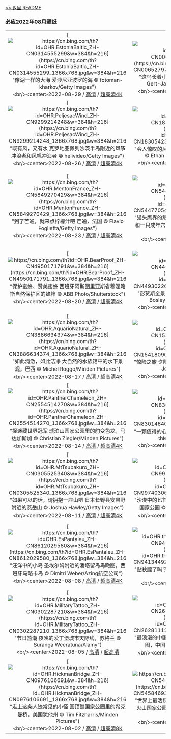 [<< 返回 README](../../README.md)
### 必应2022年08月壁纸
||||
|:---:|:---:|:---:|
|[![https://cn.bing.com/th?id=OHR.EstoniaBaltic_ZH-CN0314555299&w=384&h=216](https://cn.bing.com/th?id=OHR.EstoniaBaltic_ZH-CN0314555299_1366x768.jpg&w=384&h=216 "像湖一样的大海&#10;爱沙尼亚波罗的海&#10;© fotoman-kharkov/Getty Images")](https://cn.bing.com/search?q=%e6%b3%a2%e7%bd%97%e7%9a%84%e6%b5%b7&form=hpcapt&mkt=zh-cn&filters=HpDate:"20220828_1600")<br/><center>2022-08-29 / [高清](https://cn.bing.com/th?id=OHR.EstoniaBaltic_ZH-CN0314555299_1920x1200.jpg&w=1920&h=1200) / [超高清4K](https://cn.bing.com/th?id=OHR.EstoniaBaltic_ZH-CN0314555299_UHD.jpg&w=3840&h=2160)<center/>|[![https://cn.bing.com/th?id=OHR.BeardedTit_ZH-CN0065279700&w=384&h=216](https://cn.bing.com/th?id=OHR.BeardedTit_ZH-CN0065279700_1366x768.jpg&w=384&h=216 "这鸟长着小胡子&#10;荷兰弗莱福兰湿地的文须雀&#10;© Gert-Jan IJzerman/Minden Pictures")](https://cn.bing.com/search?q=%e5%bc%97%e8%8e%b1%e7%a6%8f%e5%85%b0%e7%9c%81&form=hpcapt&mkt=zh-cn&filters=HpDate:"20220827_1600")<br/><center>2022-08-28 / [高清](https://cn.bing.com/th?id=OHR.BeardedTit_ZH-CN0065279700_1920x1200.jpg&w=1920&h=1200) / [超高清8K](https://cn.bing.com/th?id=OHR.BeardedTit_ZH-CN0065279700_UHD.jpg)<center/>|[![https://cn.bing.com/th?id=OHR.MSHV_ZH-CN9630204701&w=384&h=216](https://cn.bing.com/th?id=OHR.MSHV_ZH-CN9630204701_1366x768.jpg&w=384&h=216 "40年的休养生息&#10;圣海伦斯山国家火山纪念区的边界小径，美国华盛顿州&#10;© Don Geyer/Alamy")](https://cn.bing.com/search?q=%e5%9c%a3%e6%b5%b7%e4%bc%a6%e6%96%af%e5%b1%b1%e5%9b%bd%e5%ae%b6%e7%81%ab%e5%b1%b1%e7%ba%aa%e5%bf%b5%e5%8c%ba&form=hpcapt&mkt=zh-cn&filters=HpDate:"20220826_1600")<br/><center>2022-08-27 / [高清](https://cn.bing.com/th?id=OHR.MSHV_ZH-CN9630204701_1920x1200.jpg&w=1920&h=1200) / [超高清4K](https://cn.bing.com/th?id=OHR.MSHV_ZH-CN9630204701_UHD.jpg&w=3840&h=2160)<center/>|
|[![https://cn.bing.com/th?id=OHR.PeljesacWind_ZH-CN9299214248&w=384&h=216](https://cn.bing.com/th?id=OHR.PeljesacWind_ZH-CN9299214248_1366x768.jpg&w=384&h=216 "既有风，又有水&#10;克罗地亚佩列沙茨半岛附近的风筝冲浪者和风帆冲浪者&#10;© helivideo/Getty Images")](https://cn.bing.com/search?q=%e4%bd%a9%e5%88%97%e6%b2%99%e8%8c%a8%e5%8d%8a%e5%b2%9b&form=hpcapt&mkt=zh-cn&filters=HpDate:"20220825_1600")<br/><center>2022-08-26 / [高清](https://cn.bing.com/th?id=OHR.PeljesacWind_ZH-CN9299214248_1920x1200.jpg&w=1920&h=1200) / [超高清4K](https://cn.bing.com/th?id=OHR.PeljesacWind_ZH-CN9299214248_UHD.jpg&w=3840&h=2160)<center/>|[![https://cn.bing.com/th?id=OHR.CascadesNP_ZH-CN1830542356&w=384&h=216](https://cn.bing.com/th?id=OHR.CascadesNP_ZH-CN1830542356_1366x768.jpg&w=384&h=216 "令人惊叹的后花园&#10;华盛顿州北瀑布国家公园，美国&#10;© Ethan Welty/Tandem Stills + Motion")](https://cn.bing.com/search?q=%e5%8c%97%e7%80%91%e5%b8%83%e5%9b%bd%e5%ae%b6%e5%85%ac%e5%9b%ad&form=hpcapt&mkt=zh-cn&filters=HpDate:"20220824_1600")<br/><center>2022-08-25 / [高清](https://cn.bing.com/th?id=OHR.CascadesNP_ZH-CN1830542356_1920x1200.jpg&w=1920&h=1200) / [超高清4K](https://cn.bing.com/th?id=OHR.CascadesNP_ZH-CN1830542356_UHD.jpg&w=3840&h=2160)<center/>|[![https://cn.bing.com/th?id=OHR.MarinaDaGloria_ZH-CN6894795645&w=384&h=216](https://cn.bing.com/th?id=OHR.MarinaDaGloria_ZH-CN6894795645_1366x768.jpg&w=384&h=216 "里约热内卢的象征&#10;格洛里亚附近的码头和糖面包山，巴西里约热内卢&#10;© f11photo/Getty Images")](https://cn.bing.com/search?q=%e5%b7%b4%e8%a5%bf%e9%9d%a2%e5%8c%85%e5%b1%b1&form=hpcapt&mkt=zh-cn&filters=HpDate:"20220823_1600")<br/><center>2022-08-24 / [高清](https://cn.bing.com/th?id=OHR.MarinaDaGloria_ZH-CN6894795645_1920x1200.jpg&w=1920&h=1200) / [超高清4K](https://cn.bing.com/th?id=OHR.MarinaDaGloria_ZH-CN6894795645_UHD.jpg&w=3840&h=2160)<center/>|
|[![https://cn.bing.com/th?id=OHR.MentonFrance_ZH-CN5849270429&w=384&h=216](https://cn.bing.com/th?id=OHR.MentonFrance_ZH-CN5849270429_1366x768.jpg&w=384&h=216 "到了芒通，就来点柠檬汁吧&#10;芒通，法国&#10;© Flavio Foglietta/Getty Images")](https://cn.bing.com/search?q=%e6%b3%95%e5%9b%bd%e8%8a%92%e9%80%9a%e9%95%87&form=hpcapt&mkt=zh-cn&filters=HpDate:"20220822_1600")<br/><center>2022-08-23 / [高清](https://cn.bing.com/th?id=OHR.MentonFrance_ZH-CN5849270429_1920x1200.jpg&w=1920&h=1200) / [超高清4K](https://cn.bing.com/th?id=OHR.MentonFrance_ZH-CN5849270429_UHD.jpg&w=3840&h=2160)<center/>|[![https://cn.bing.com/th?id=OHR.TenderMoment_ZH-CN5447705408&w=384&h=216](https://cn.bing.com/th?id=OHR.TenderMoment_ZH-CN5447705408_1366x768.jpg&w=384&h=216 "猫头鹰界的叛逆小鸟&#10;南佛罗里达的一只穴小鸮雏鸟和一只成年穴小鸮，美国&#10;© Carlos Carreno/Getty Images")](https://cn.bing.com/search?q=%e7%a9%b4%e5%b0%8f%e9%b8%ae&form=hpcapt&mkt=zh-cn&filters=HpDate:"20220821_1600")<br/><center>2022-08-22 / [高清](https://cn.bing.com/th?id=OHR.TenderMoment_ZH-CN5447705408_1920x1200.jpg&w=1920&h=1200) / [超高清](https://cn.bing.com/th?id=OHR.TenderMoment_ZH-CN5447705408_UHD.jpg)<center/>|[![https://cn.bing.com/th?id=OHR.CostadaMorte_ZH-CN5219249535&w=384&h=216](https://cn.bing.com/th?id=OHR.CostadaMorte_ZH-CN5219249535_1366x768.jpg&w=384&h=216 "死亡海岸&#10;加利西亚省科斯塔达莫尔特的灯塔，西班牙&#10;© Carlos Fernandez/Getty Images")](https://cn.bing.com/search?q=%e8%a5%bf%e7%8f%ad%e7%89%99+%e5%8a%a0%e5%88%a9%e8%a5%bf%e4%ba%9a&form=hpcapt&mkt=zh-cn&filters=HpDate:"20220820_1600")<br/><center>2022-08-21 / [高清](https://cn.bing.com/th?id=OHR.CostadaMorte_ZH-CN5219249535_1920x1200.jpg&w=1920&h=1200) / [超高清4K](https://cn.bing.com/th?id=OHR.CostadaMorte_ZH-CN5219249535_UHD.jpg&w=3840&h=2160)<center/>|
|[![https://cn.bing.com/th?id=OHR.BearProof_ZH-CN4950171791&w=384&h=216](https://cn.bing.com/th?id=OHR.BearProof_ZH-CN4950171791_1366x768.jpg&w=384&h=216 "保护蜜蜂、赞美蜜蜂&#10;西班牙阿斯图里亚斯省穆涅略斯自然保护区的蜂箱&#10;© ABB Photo/Shutterstock")](https://cn.bing.com/search?q=%e8%9c%9c%e8%9c%82%e5%85%bb%e6%ae%96&form=hpcapt&mkt=zh-cn&filters=HpDate:"20220819_1600")<br/><center>2022-08-20 / [高清](https://cn.bing.com/th?id=OHR.BearProof_ZH-CN4950171791_1920x1200.jpg&w=1920&h=1200) / [超高清4K](https://cn.bing.com/th?id=OHR.BearProof_ZH-CN4950171791_UHD.jpg&w=3840&h=2160)<center/>|[![https://cn.bing.com/th?id=OHR.PenzancePool_ZH-CN4493022613&w=384&h=216](https://cn.bing.com/th?id=OHR.PenzancePool_ZH-CN4493022613_1366x768.jpg&w=384&h=216 "彭赞斯全景&#10;康沃尔郡的彭赞斯，英国&#10;© Murray Bosley Photography/Getty Images")](https://cn.bing.com/search?q=%e8%8b%b1%e5%9b%bd%e5%bd%ad%e8%b5%9e%e6%96%af&FORM=hpcapt&mkt=zh-cn&filters=HpDate:"20220818_1600")<br/><center>2022-08-19 / [高清](https://cn.bing.com/th?id=OHR.PenzancePool_ZH-CN4493022613_1920x1200.jpg&w=1920&h=1200) / [超高清4K](https://cn.bing.com/th?id=OHR.PenzancePool_ZH-CN4493022613_UHD.jpg&w=3840&h=2160)<center/>|[![https://cn.bing.com/th?id=OHR.SourHerring_ZH-CN4136738467&w=384&h=216](https://cn.bing.com/th?id=OHR.SourHerring_ZH-CN4136738467_1366x768.jpg&w=384&h=216 "世界最臭食物之乡？&#10;哥德堡群岛的岸边，瑞典&#10;© Martin Wahlborg/Getty Images")](https://cn.bing.com/search?q=%e5%93%a5%e5%be%b7%e5%a0%a1%e7%be%a4%e5%b2%9b&form=hpcapt&mkt=zh-cn&filters=HpDate:"20220817_1600")<br/><center>2022-08-18 / [高清](https://cn.bing.com/th?id=OHR.SourHerring_ZH-CN4136738467_1920x1200.jpg&w=1920&h=1200) / [超高清4K](https://cn.bing.com/th?id=OHR.SourHerring_ZH-CN4136738467_UHD.jpg&w=3840&h=2160)<center/>|
|[![https://cn.bing.com/th?id=OHR.AquarioNatural_ZH-CN3886634374&w=384&h=216](https://cn.bing.com/th?id=OHR.AquarioNatural_ZH-CN3886634374_1366x768.jpg&w=384&h=216 "如此清澈，如此洁净&#10;大自然的水族馆中的水下景观，巴西&#10;© Michel Roggo/Minden Pictures")](https://cn.bing.com/search?q=%e5%b7%b4%e8%a5%bf+%e5%a4%a7%e8%87%aa%e7%84%b6%e7%9a%84%e6%b0%b4%e6%97%8f%e9%a6%86&FORM=hpcapt&mkt=zh-cn&filters=HpDate:"20220816_1600")<br/><center>2022-08-17 / [高清](https://cn.bing.com/th?id=OHR.AquarioNatural_ZH-CN3886634374_1920x1200.jpg&w=1920&h=1200) / [超高清4K](https://cn.bing.com/th?id=OHR.AquarioNatural_ZH-CN3886634374_UHD.jpg&w=3840&h=2160)<center/>|[![https://cn.bing.com/th?id=OHR.GreatWhiteRoller_ZH-CN1541809088&w=384&h=216](https://cn.bing.com/th?id=OHR.GreatWhiteRoller_ZH-CN1541809088_1366x768.jpg&w=384&h=216 "惊险之旅&#10;夕阳下的大白鲨过山车，美国新泽西州&#10;© John Van Decker/Alamy")](https://cn.bing.com/search?q=%e6%96%b0%e6%b3%bd%e8%a5%bf%e5%b7%9e&FORM=hpcapt&mkt=zh-cn&filters=HpDate:"20220815_1600")<br/><center>2022-08-16 / [高清](https://cn.bing.com/th?id=OHR.GreatWhiteRoller_ZH-CN1541809088_1920x1200.jpg&w=1920&h=1200) / [超高清4K](https://cn.bing.com/th?id=OHR.GreatWhiteRoller_ZH-CN1541809088_UHD.jpg&w=3840&h=2160)<center/>|[![https://cn.bing.com/th?id=OHR.ChittorgarhFort_ZH-CN2955182965&w=384&h=216](https://cn.bing.com/th?id=OHR.ChittorgarhFort_ZH-CN2955182965_1366x768.jpg&w=384&h=216 "古代中世纪城堡&#10;奇陶尔加尔堡，印度&#10;© Anand Purohit/Getty Images")](https://cn.bing.com/search?q=%e5%a5%87%e9%99%b6%e5%b0%94%e5%8a%a0%e5%b0%94%e5%a0%a1&form=hpcapt&mkt=zh-cn&filters=HpDate:"20220814_1600")<br/><center>2022-08-15 / [高清](https://cn.bing.com/th?id=OHR.ChittorgarhFort_ZH-CN2955182965_1920x1200.jpg&w=1920&h=1200) / [超高清4K](https://cn.bing.com/th?id=OHR.ChittorgarhFort_ZH-CN2955182965_UHD.jpg&w=3840&h=2160)<center/>|
|[![https://cn.bing.com/th?id=OHR.PantherChameleon_ZH-CN2554514270&w=384&h=216](https://cn.bing.com/th?id=OHR.PantherChameleon_ZH-CN2554514270_1366x768.jpg&w=384&h=216 "捉迷藏世界冠军&#10;琥珀山国家公园里的豹变色龙，马达加斯加&#10;© Christian Ziegler/Minden Pictures")](https://cn.bing.com/search?q=%e8%b1%b9%e5%8f%98%e8%89%b2%e9%be%99&form=hpcapt&mkt=zh-cn&filters=HpDate:"20220813_1600")<br/><center>2022-08-14 / [高清](https://cn.bing.com/th?id=OHR.PantherChameleon_ZH-CN2554514270_1920x1200.jpg&w=1920&h=1200) / [超高清4K](https://cn.bing.com/th?id=OHR.PantherChameleon_ZH-CN2554514270_UHD.jpg&w=3840&h=2160)<center/>|[![https://cn.bing.com/th?id=OHR.LacMontagnon_ZH-CN8301464080&w=384&h=216](https://cn.bing.com/th?id=OHR.LacMontagnon_ZH-CN8301464080_1366x768.jpg&w=384&h=216 "一颗值得的心&#10;阿斯佩山谷中的蒙塔尼翁湖，法国&#10;© thieury/Adobe photo stock")](https://cn.bing.com/search?q=%e9%98%bf%e6%96%af%e4%bd%a9%e5%b1%b1%e8%b0%b7&form=hpcapt&mkt=zh-cn&filters=HpDate:"20220812_1600")<br/><center>2022-08-13 / [高清](https://cn.bing.com/th?id=OHR.LacMontagnon_ZH-CN8301464080_1920x1200.jpg&w=1920&h=1200) / [超高清8K](https://cn.bing.com/th?id=OHR.LacMontagnon_ZH-CN8301464080_UHD.jpg)<center/>|[![https://cn.bing.com/th?id=OHR.AmboseliElephants_ZH-CN2078609290&w=384&h=216](https://cn.bing.com/th?id=OHR.AmboseliElephants_ZH-CN2078609290_1366x768.jpg&w=384&h=216 "家庭出游&#10;安博塞利国家公园里的非洲象群，肯尼亚&#10;© Susan Portnoy/Shutterstock")](https://cn.bing.com/search?q=%e9%9d%9e%e6%b4%b2%e8%b1%a1&form=hpcapt&mkt=zh-cn&filters=HpDate:"20220811_1600")<br/><center>2022-08-12 / [高清](https://cn.bing.com/th?id=OHR.AmboseliElephants_ZH-CN2078609290_1920x1200.jpg&w=1920&h=1200) / [超高清4K](https://cn.bing.com/th?id=OHR.AmboseliElephants_ZH-CN2078609290_UHD.jpg&w=3840&h=2160)<center/>|
|[![https://cn.bing.com/th?id=OHR.MtTsubakuro_ZH-CN0305525340&w=384&h=216](https://cn.bing.com/th?id=OHR.MtTsubakuro_ZH-CN0305525340_1366x768.jpg&w=384&h=216 "如果可以的话，请拥抱一座山吧&#10;日本长野县安昙野附近的燕岳山&#10;© Joshua Hawley/Getty Images")](https://cn.bing.com/search?q=%e6%97%a5%e6%9c%ac%e9%95%bf%e9%87%8e%e5%8e%bf&form=hpcapt&mkt=zh-cn&filters=HpDate:"20220810_1600")<br/><center>2022-08-11 / [高清](https://cn.bing.com/th?id=OHR.MtTsubakuro_ZH-CN0305525340_1920x1200.jpg&w=1920&h=1200) / [超高清4K](https://cn.bing.com/th?id=OHR.MtTsubakuro_ZH-CN0305525340_UHD.jpg&w=3840&h=2160)<center/>|[![https://cn.bing.com/th?id=OHR.AnniversaryJTNP_ZH-CN9974030692&w=384&h=216](https://cn.bing.com/th?id=OHR.AnniversaryJTNP_ZH-CN9974030692_1366x768.jpg&w=384&h=216 "沙漠中的匕首？&#10;约书亚树，加利福尼亚州约书亚树国家公园&#10;© Tim Fitzharris/Minden Pictures")](https://cn.bing.com/search?q=%e7%ba%a6%e4%b9%a6%e4%ba%9a%e6%a0%91%e5%9b%bd%e5%ae%b6%e5%85%ac%e5%9b%ad+&form=hpcapt&mkt=zh-cn&filters=HpDate:"20220809_1600")<br/><center>2022-08-10 / [高清](https://cn.bing.com/th?id=OHR.AnniversaryJTNP_ZH-CN9974030692_1920x1200.jpg&w=1920&h=1200) / [超高清8K](https://cn.bing.com/th?id=OHR.AnniversaryJTNP_ZH-CN9974030692_UHD.jpg)<center/>|[![https://cn.bing.com/th?id=OHR.CuevaManos_ZH-CN8900667928&w=384&h=216](https://cn.bing.com/th?id=OHR.CuevaManos_ZH-CN8900667928_1366x768.jpg&w=384&h=216 "9000年前的手印&#10;阿根廷圣克鲁斯的洛斯马诺斯洞穴&#10;© Adwo/Alamy")](https://cn.bing.com/search?q=%e6%b4%9b%e6%96%af%e9%a9%ac%e8%af%ba%e6%96%af%e5%b2%a9%e7%94%bb&form=hpcapt&mkt=zh-cn&filters=HpDate:"20220808_1600")<br/><center>2022-08-09 / [高清](https://cn.bing.com/th?id=OHR.CuevaManos_ZH-CN8900667928_1920x1200.jpg&w=1920&h=1200) / [超高清4K](https://cn.bing.com/th?id=OHR.CuevaManos_ZH-CN8900667928_UHD.jpg&w=3840&h=2160)<center/>|
|[![https://cn.bing.com/th?id=OHR.EsPantaleu_ZH-CN8612029580&w=384&h=216](https://cn.bing.com/th?id=OHR.EsPantaleu_ZH-CN8612029580_1366x768.jpg&w=384&h=216 "汪洋中的小岛&#10;圣埃尔姆附近的潘塔留岛鸟瞰图，西班牙马略卡岛&#10;© Dimitri Weber/Azing航空公司")](https://cn.bing.com/search?q=%e9%a9%ac%e7%95%a5%e5%8d%a1%e5%b2%9b&form=hpcapt&mkt=zh-cn&filters=HpDate:"20220807_1600")<br/><center>2022-08-08 / [高清](https://cn.bing.com/th?id=OHR.EsPantaleu_ZH-CN8612029580_1920x1200.jpg&w=1920&h=1200) / [超高清4K](https://cn.bing.com/th?id=OHR.EsPantaleu_ZH-CN8612029580_UHD.jpg&w=3840&h=2160)<center/>|[![https://cn.bing.com/th?id=OHR.theBeginningofAutumn2022_ZH-CN9413449297&w=384&h=216](https://cn.bing.com/th?id=OHR.theBeginningofAutumn2022_ZH-CN9413449297_1366x768.jpg&w=384&h=216 "贴秋膘了吗？&#10;杭州西湖的古典中国园林&#10;© DANNY HU/Getty Images")](https://cn.bing.com/search?q=%e7%ab%8b%e7%a7%8b&form=hpcapt&mkt=zh-cn&filters=HpDate:"20220806_1600")<br/><center>2022-08-07 / [高清](https://cn.bing.com/th?id=OHR.theBeginningofAutumn2022_ZH-CN9413449297_1920x1200.jpg&w=1920&h=1200) / [超高清](https://cn.bing.com/th?id=OHR.theBeginningofAutumn2022_ZH-CN9413449297_UHD.jpg)<center/>|[![https://cn.bing.com/th?id=OHR.SFSaltFlats_ZH-CN7261637239&w=384&h=216](https://cn.bing.com/th?id=OHR.SFSaltFlats_ZH-CN7261637239_1366x768.jpg&w=384&h=216 "一个咸咸的地点&#10;旧金山湾的盐滩&#10;© Jeffrey Lewis/Tandem Stills + Motion")](https://cn.bing.com/search?q=%e6%97%a7%e9%87%91%e5%b1%b1%e6%b9%be&form=hpcapt&mkt=zh-cn&filters=HpDate:"20220805_1600")<br/><center>2022-08-06 / [高清](https://cn.bing.com/th?id=OHR.SFSaltFlats_ZH-CN7261637239_1920x1200.jpg&w=1920&h=1200) / [超高清4K](https://cn.bing.com/th?id=OHR.SFSaltFlats_ZH-CN7261637239_UHD.jpg&w=3840&h=2160)<center/>|
|[![https://cn.bing.com/th?id=OHR.MilitaryTattoo_ZH-CN0302287210&w=384&h=216](https://cn.bing.com/th?id=OHR.MilitaryTattoo_ZH-CN0302287210_1366x768.jpg&w=384&h=216 "节日热潮&#10;夜晚的爱丁堡城市天际线，苏格兰&#10;© Suranga Weeratuna/Alamy")](https://cn.bing.com/search?q=%e7%88%b1%e4%b8%81%e5%a0%a1%e8%be%b9%e7%bc%98%e8%89%ba%e6%9c%af%e8%8a%82&form=hpcapt&mkt=zh-cn&filters=HpDate:"20220804_1600")<br/><center>2022-08-05 / [高清](https://cn.bing.com/th?id=OHR.MilitaryTattoo_ZH-CN0302287210_1920x1200.jpg&w=1920&h=1200) / [超高清](https://cn.bing.com/th?id=OHR.MilitaryTattoo_ZH-CN0302287210_UHD.jpg)<center/>|[![https://cn.bing.com/th?id=OHR.QiXiFestival2022_ZH-CN2628111266&w=384&h=216](https://cn.bing.com/th?id=OHR.QiXiFestival2022_ZH-CN2628111266_1366x768.jpg&w=384&h=216 "最浪漫的中国传统节日&#10;上海浦东森林心形洞穴鸟瞰图，中国&#10;© Yaorusheng/Getty Images")](https://cn.bing.com/search?q=%e4%b8%83%e5%a4%95&form=hpcapt&mkt=zh-cn&filters=HpDate:"20220803_1600")<br/><center>2022-08-04 / [高清](https://cn.bing.com/th?id=OHR.QiXiFestival2022_ZH-CN2628111266_1920x1200.jpg&w=1920&h=1200) / [超高清4K](https://cn.bing.com/th?id=OHR.QiXiFestival2022_ZH-CN2628111266_UHD.jpg&w=3840&h=2160)<center/>|[![https://cn.bing.com/th?id=OHR.RedneckedGrebe_ZH-CN6036749974&w=384&h=216](https://cn.bing.com/th?id=OHR.RedneckedGrebe_ZH-CN6036749974_1366x768.jpg&w=384&h=216 "赤颈鸊鷉&#10;在德国的赤颈鸊鷉&#10;© Edo van Uchelen/Minden Pictures")](https://cn.bing.com/search?q=%e8%b5%a4%e9%a2%88%e9%b8%8a%e9%b7%89&form=hpcapt&mkt=zh-cn&filters=HpDate:"20220802_1600")<br/><center>2022-08-03 / [高清](https://cn.bing.com/th?id=OHR.RedneckedGrebe_ZH-CN6036749974_1920x1200.jpg&w=1920&h=1200) / [超高清4K](https://cn.bing.com/th?id=OHR.RedneckedGrebe_ZH-CN6036749974_UHD.jpg&w=3840&h=2160)<center/>|
|[![https://cn.bing.com/th?id=OHR.HickmanBridge_ZH-CN0976106691&w=384&h=216](https://cn.bing.com/th?id=OHR.HickmanBridge_ZH-CN0976106691_1366x768.jpg&w=384&h=216 "走上这条人迹常见的小径&#10;圆顶礁国家公园里的希克曼桥，美国犹他州&#10;© Tim Fitzharris/Minden Pictures")](https://cn.bing.com/search?q=%e5%9c%86%e9%a1%b6%e7%a4%81%e5%9b%bd%e5%ae%b6%e5%85%ac%e5%9b%ad&form=hpcapt&mkt=zh-cn&filters=HpDate:"20220801_1600")<br/><center>2022-08-02 / [高清](https://cn.bing.com/th?id=OHR.HickmanBridge_ZH-CN0976106691_1920x1200.jpg&w=1920&h=1200) / [超高清8K](https://cn.bing.com/th?id=OHR.HickmanBridge_ZH-CN0976106691_UHD.jpg)<center/>|[![https://cn.bing.com/th?id=OHR.LavaTube_ZH-CN5458469336&w=384&h=216](https://cn.bing.com/th?id=OHR.LavaTube_ZH-CN5458469336_1366x768.jpg&w=384&h=216 "世界上最活跃的火山&#10;漏出“天窗”的熔岩管，夏威夷火山国家公园&#10;© Tom Schwabel/Tandem Stills + Motion")](https://cn.bing.com/search?q=%e5%a4%8f%e5%a8%81%e5%a4%b7%e7%81%ab%e5%b1%b1%e5%9b%bd%e5%ae%b6%e5%85%ac%e5%9b%ad&form=hpcapt&mkt=zh-cn&filters=HpDate:"20220731_1600")<br/><center>2022-08-01 / [高清](https://cn.bing.com/th?id=OHR.LavaTube_ZH-CN5458469336_1920x1200.jpg&w=1920&h=1200) / [超高清4K](https://cn.bing.com/th?id=OHR.LavaTube_ZH-CN5458469336_UHD.jpg&w=3840&h=2160)<center/>